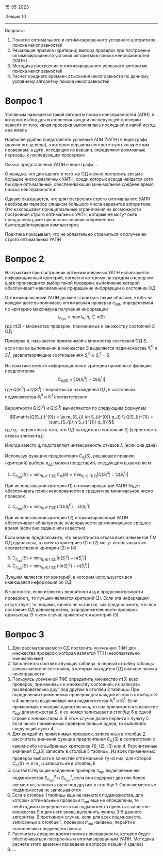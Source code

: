 15-05-2023

Лекция 10 

---

Вопросы:
1. Понятие оптимального и оптимизированного условного алгоритмов поиска неисправностей
2. Решающие правила (критерии) выбора проверок при построении оптимизированного условия алгоритмов поиска неисправностей (УАПН)
3. Методика построения оптимизированного условного алгоритма поиска неисправностей
4. Расчет среднего времени отыскания неисправности по данному условному алгоритму поиска неисправностей

# Вопрос 1
Условным называется такой алгоритм поиска неисправностей (АПН), в котором выбор для выполнения каждой последующей проверки зависит от того, какая проверка выполнялась последней и какой исход она имела

Наиболее удобно представлять условные АПН (УАПН) в виде графа (двоичного дерева), в котором вершины соответствуют конкретным проверкам, а дуги, исходящие из вершин, определяют возможные переходы к последующим проверкам

Смысл представления УАПН в виде графа ...

Очевидно, что для одного и того же ОД можно построить весьма большое число различных УАПН, среди которых всегда найдется хотя бы один оптимальный, обеспечивающий минимальное среднее время поиска неисправностей

Однако оказывается, что для построения строго оптимального УАПН необходим перебор слишком большого числа вариантов алгоритмов. Это накладывает принципиальные ограничения на возможности построения строго оптимальных УАПН, которые не могут быть преодолены даже при использовании современных быстродействующих компьютеров

Практика показывает, что не обязательно стремиться к получению строго оптимальных УАПН

# Вопрос 2
На практике при построении оптимизированных УАПН используется информационный критерий, согласно которому на каждом очередном шаге производится выбор такой проверки, выполнение которой обеспечивает максимальное приращение информации о состоянии ОД

Оптимизированный УАПН должен строиться таким образом, чтобы на каждом шаге выполнялась оптимальная проверка $\pi_{opt}$, определяемая по критерию максимума получения информации
$$I_{\pi_{opt}} = \max{I_{\pi_{i}}}, \pi_{i} \in \pi(S)$$
где $\pi(S)$ - множество проверок, применимых к множеству состояний $S$ ОД

Проверка $\pi_{i}$ называется применимой к множеству состояний ОД $S$, если при ее выполнении в множестве $S$ выделяется подмножества $S_{i}^{0}$ и $S_{i}^{1}$, удовлетворяющие соотношениям $S_{i}^{0} \cup S_{i}^{1} = S$

На практике вместо информационного критерия применяют функцию предпочтения $$C_{\pi_{i}(S)} = |Q(S_{i}^{0}) - Q(S_{i}^{1})|$$
где $Q(S_{i}^{0})$ и $Q(S_{i}^{1})$ - вероятности нахождения ОД в состояниях подмножества $S_{i}^{0}$ и $S_{i}^{1}$ соответственно

Вероятности $Q(S_{i}^{0})$ и $Q(S_{i}^{1})$ вычисляются по следующим формулам
$$\matrix{Q(S_{i}^{0}) = \sum_{S_{j} \in S_{i}^{0}} q_{i} \\ Q(S_{i}^{1}) = \sum_{S_{j}\in S_{i}^{1}} q_{i}}$$
где $q_{j}$ - вероятность того, что ОД находится в состоянии $S_{j}$ (вероятность отказа элемента $j$)

Иногда вместо $q_{i}$ подставляют интенсивность отказов $\lambda$ (если она дана)

Используя функцию предпочтения $C_{\pi_{i}}(S)$, решающее правило (критерий) выбора $\pi_{opt}$ можно представить следующим выражением

1. $C_{\pi_{opt}}(S) = \min_{\pi_{i} \in \prod(S)} C_{\pi_{i}}(S) = \min_{\pi_{i}\in\prod(S)}|Q(S_{i}^{0}) - Q(S_{i}^{1})|$

При использовании критерия (1) оптимизированный УАПН будет обеспечивать поиск неисправности в среднем за минимальное число проверок

2. $C_{\pi_{opt}}(S) = \min_{\pi_{i}\in\prod(S)} \tau_{i}|Q(S_{i}^{0}) - Q(S_{i}^{1})|$

При использовании критерия (2) оптимизированный УАПН обеспечивает обнаружение неисправности за минимальное среднее время (если оно задано или известно)

Если можно предположить, что вероятности отказа всех элементов ЛМ ОД одинаковы, то вместо критериев (1) и (2) могут использоваться соответственно критерии (3) и (4)

3. $C_{\pi_{opt}}(S) = \min_{\pi_{i}\in\prod(S)}|n(S_{i}^{0}) - n(S_{i}^{1})|$
4. $C_{\pi_{opt}}(S) = \min_{\pi_{i}\in\prod(S)}\tau_{i}|n(S_{i}^{0}) - n(S_{i}^{1})|$

Лучшим является тот критерий, в котором используется вся имеющаяся информация об ОД

В частности, если известны вероятности $q_{i}$ и продолжительности проверок $\tau_{i}$, то лучшим является критерий (2). Если эта информация отсутствует, то, видимо, ничего не остается, как предположить, что все состояния ОД равновероятны, а продолжительности проверок одинаковы. В таком случае применяется критерий (3)

# Вопрос 3
1. Для рассматриваемого ОД построить усеченную ТФН для множества проверок, которая является ТПН (необязательно минимальный)
2. Заполняется соответствующая таблица: в первый столбец таблицы записываем все состояния, в которых находится ОД вначале поиска неисправности
3. Пользуясь усеченной ТФЕ определить множество $\pi(S)$ всех проверок, применимых к множеству состояний, их записать последовательно друг под другом в столбец 2 таблицы. При определении применимых проверок для каждой из них в столбцах 3 и 4 записать выделяемые ими подмножества $S_{i}^{0}$ и $S_{i}^{1}$. Если применимая проверка единственная, то она принимается в качестве $\pi_{opt}$ для множества $S$, и ее номер записывает в столбце 6 в одной строке с множеством $S$. В этом случае далее перейти к пункту 5. Если число применимых проверок больше одной, то выполнять следующий пункт 4
4. Для каждой из применимых проверок, записанных в столбце 2, рассчитать значения функции предпочтения $C_{\pi_{i}}(S)$ в соответствии с каким-либо из выбранных критериев (1), (2), (3) или 4. Рассчитанные значения $C_{\pi_{i}}(S)$ записать в столбце 5 таблицы. Из всех применимых проверок выбрать в качестве оптимальной ту из них, для которой $C_{\pi_{i}}(S) \rightarrow \min$, и записать ее в столбец 6
5. Соответствующие найденное проверке $\pi_{opt}$ выделяемые ею подмножества $S^{0}_{\pi_{opt}}$ и $S^{1}_{\pi_{opt}}$, если они содержат два или более элементов, записать одно под другим в столбце 1. Одноэлементные подмножества не записываются
6. Если в столбце 1 таблицы еще не имеются подмножества, для которых оптимальные проверки $\pi_{opt}$ еще не определены, то необходимо очередное из этих подмножеств принять в качестве множества $S$ и для него вновь выполнить пункты 3-5 данного алгоритма. В противном случае, если для всех подмножеств, записанных в столбце 1, проверки $\pi_{opt}$ найдены, перейти к выполнению следующего пункта
7. Рассчитать среднее время поиска неисправности, которое будет обеспечиваться построенным оптимизированным УАПН. Методика расчета этого времени приведена в вопросе лекции 4 (далее)
8. ...
